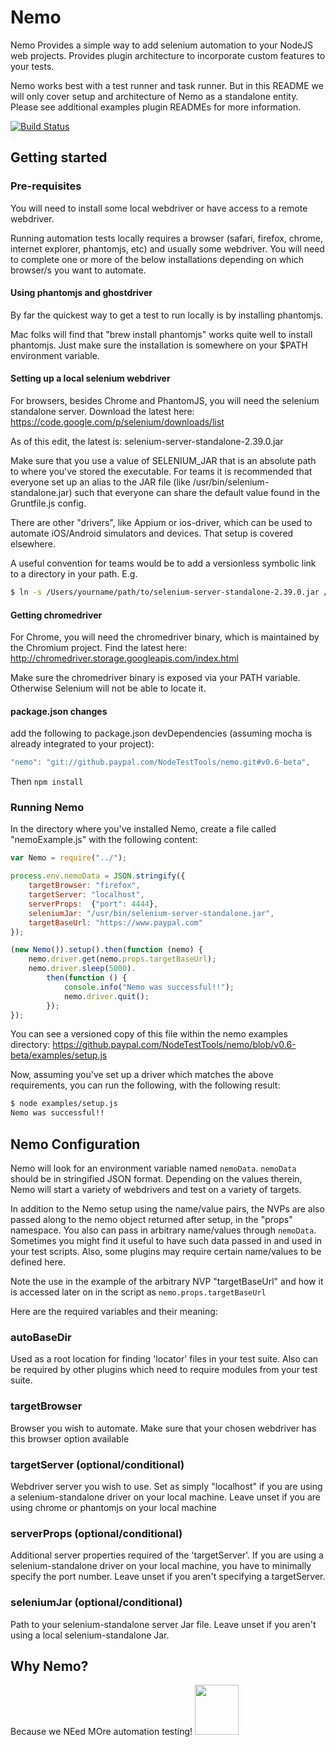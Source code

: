 # Nemo

Nemo Provides a simple way to add selenium automation to your NodeJS web projects. Provides plugin architecture to
incorporate custom features to your tests.

Nemo works best with a test runner and task runner. But in this README we will only cover setup and architecture of Nemo
as a standalone entity. Please see additional examples plugin READMEs for more information.

[![Build Status](https://travis-ci.org/paypal/nemo.png)](https://travis-ci.org/paypal/nemo)

## Getting started

### Pre-requisites

You will need to install some local webdriver or have access to a remote webdriver.

Running automation tests locally requires a browser (safari, firefox, chrome, internet explorer, phantomjs, etc) and usually some webdriver. You will need to complete one or more of the below installations depending on which browser/s you want to automate.

#### Using phantomjs and ghostdriver

By far the quickest way to get a test to run locally is by installing phantomjs.

Mac folks will find that "brew install phantomjs" works quite well to install phantomjs. Just make sure the installation is somewhere on your $PATH environment variable.

#### Setting up a local selenium webdriver

For browsers, besides Chrome and PhantomJS, you will need the selenium standalone server. Download the latest here:
https://code.google.com/p/selenium/downloads/list

As of this edit, the latest is: selenium-server-standalone-2.39.0.jar

Make sure that you use a value of SELENIUM_JAR that is an absolute path to where you've stored the executable. For teams it is recommended that everyone set up an alias to the JAR file (like /usr/bin/selenium-standalone.jar) such that everyone can share the default value found in the Gruntfile.js config.

There are other "drivers", like Appium or ios-driver, which can be used to automate iOS/Android simulators and devices. That setup is covered elsewhere.

A useful convention for teams would be to add a versionless symbolic link to a directory in your path. E.g.

```bash
$ ln -s /Users/yourname/path/to/selenium-server-standalone-2.39.0.jar /usr/bin/selenium-server-standalone.jar
```

#### Getting chromedriver
For Chrome, you will need the chromedriver binary, which is maintained by the Chromium project. Find the latest here:
http://chromedriver.storage.googleapis.com/index.html

Make sure the chromedriver binary is exposed via your PATH variable. Otherwise Selenium will not be able to locate it.


#### package.json changes

add the following to package.json devDependencies (assuming mocha is already integrated to your project):

```javascript
"nemo": "git://github.paypal.com/NodeTestTools/nemo.git#v0.6-beta",
```

Then `npm install`

### Running Nemo

In the directory where you've installed Nemo, create a file called "nemoExample.js" with the following content:

```javascript
var Nemo = require("../");

process.env.nemoData = JSON.stringify({
	targetBrowser: "firefox",
	targetServer: "localhost",
	serverProps:  {"port": 4444},
	seleniumJar: "/usr/bin/selenium-server-standalone.jar",
	targetBaseUrl: "https://www.paypal.com"
});

(new Nemo()).setup().then(function (nemo) {
	nemo.driver.get(nemo.props.targetBaseUrl);
	nemo.driver.sleep(5000).
		then(function () {
			console.info("Nemo was successful!!");
			nemo.driver.quit();
		});
});
```

You can see a versioned copy of this file within the nemo examples directory:
https://github.paypal.com/NodeTestTools/nemo/blob/v0.6-beta/examples/setup.js

Now, assuming you've set up a driver which matches the above requirements, you can run the following, with the following result:

```bash
$ node examples/setup.js
Nemo was successful!!
```

## Nemo Configuration

Nemo will look for an environment variable named `nemoData`. `nemoData` should be in stringified JSON format. Depending on
the values therein, Nemo will start a variety of webdrivers and test on a variety of targets.

In addition to the Nemo setup using the name/value pairs, the NVPs are also passed along to the nemo object returned after setup,
in the "props" namespace. You also can pass in arbitrary name/values through `nemoData`. Sometimes you might find it useful to have
such data passed in and used in your test scripts. Also, some plugins may require certain name/values to be defined here.

Note the use in the example of the arbitrary NVP "targetBaseUrl" and how it is accessed later on in the script as `nemo.props.targetBaseUrl`

Here are the required variables and their meaning:

### autoBaseDir

Used as a root location for finding 'locator' files in your test suite. Also can be required by other plugins
which need to require modules from your test suite.

### targetBrowser

Browser you wish to automate. Make sure that your chosen webdriver has this browser option available

### targetServer (optional/conditional)

Webdriver server you wish to use. Set as simply "localhost" if you are using a selenium-standalone driver on your local machine.
Leave unset if you are using chrome or phantomjs on your local machine

### serverProps (optional/conditional)

Additional server properties required of the 'targetServer'. If you are using a selenium-standalone driver on your local machine,
you have to minimally specify the port number. Leave unset if you aren't specifying a targetServer.

### seleniumJar (optional/conditional)

Path to your selenium-standalone server Jar file. Leave unset if you aren't using a local selenium-standalone Jar.

## Why Nemo?

Because we NEed MOre automation testing!
<img src="http://www.bestcoloringpagesforkids.com/wp-content/uploads/2013/07/Nemo-Coloring-Pages-Pictures.gif" height=80 width=70/>


